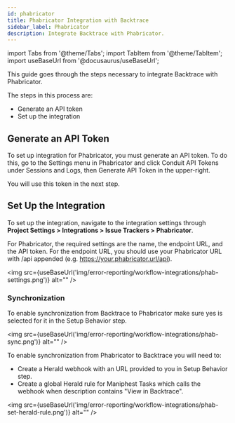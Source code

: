 ```yaml
---
id: phabricator
title: Phabricator Integration with Backtrace
sidebar_label: Phabricator
description: Integrate Backtrace with Phabricator.
---
```


import Tabs from '@theme/Tabs';
import TabItem from '@theme/TabItem';
import useBaseUrl from '@docusaurus/useBaseUrl';

This guide goes through the steps necessary to integrate Backtrace with Phabricator.

The steps in this process are:

- Generate an API token
- Set up the integration

## Generate an API Token

To set up integration for Phabricator, you must generate an API token. To do this, go to the Settings menu in Phabricator and click Conduit API Tokens under Sessions and Logs, then Generate API Token in the upper-right.

You will use this token in the next step.

## Set Up the Integration

To set up the integration, navigate to the integration settings through **Project Settings > Integrations > Issue Trackers > Phabricator**.

For Phabricator, the required settings are the name, the endpoint URL, and the API token. For the endpoint URL, you should use your Phabricator URL with /api appended (e.g. https://your.phabricator.url/api).

<img src={useBaseUrl('img/error-reporting/workflow-integrations/phab-settings.png')} alt="" />

### Synchronization

To enable synchronization from Backtrace to Phabricator make sure yes is selected for it in the Setup Behavior step.

<img src={useBaseUrl('img/error-reporting/workflow-integrations/phab-sync.png')} alt="" />

To enable synchronization from Phabricator to Backtrace you will need to:

- Create a Herald webhook with an URL provided to you in Setup Behavior step.
- Create a global Herald rule for Maniphest Tasks which calls the webhook when description contains "View in Backtrace".

<img src={useBaseUrl('img/error-reporting/workflow-integrations/phab-set-herald-rule.png')} alt="" />

